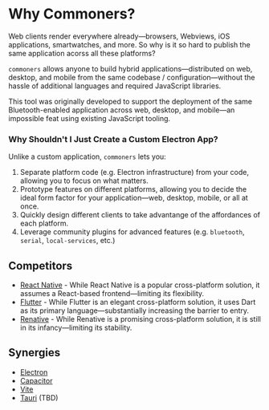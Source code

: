 # Why Commoners?
Web clients render everywhere already—browsers, Webviews, iOS applications, smartwatches, and more. So why is it so hard to publish the same application acorss all these platforms?

`commoners` allows anyone to build hybrid applications—distributed on web, desktop, and mobile from the same codebase / configuration—without the hassle of additional languages and required JavaScript libraries.

This tool was originally developed to support the deployment of the same Bluetooth-enabled application across web, desktop, and mobile—an impossible feat using existing JavaScript tooling.

### Why Shouldn't I Just Create a Custom Electron App?
Unlike a custom application, `commoners` lets you:
1. Separate platform code (e.g. Electron infrastructure) from your code, allowing you to focus on what matters.
2. Prototype features on different platforms, allowing you to decide the ideal form factor for your application—web, desktop, mobile, or all at once.
3. Quickly design different clients to take advantange of the affordances of each platform.
4. Leverage community plugins for advanced features (e.g. `bluetooth`, `serial`, `local-services`, etc.)

## Competitors
- [React Native](https://reactnative.dev) - While React Native is a popular cross-platform solution, it assumes a React-based frontend—limiting its flexibility.
- [Flutter](https://flutter.dev) - While Flutter is an elegant cross-platform solution, it uses Dart as its primary language—substantially increasing the barrier to entry.
- [Renative](https://renative.org) - While Renative is a promising cross-platform solution, it is still in its infancy—limiting its stability.

## Synergies
- [Electron](https://www.electronjs.org)
- [Capacitor](https://capacitorjs.com)
- [Vite](https://vitejs.dev)
- [Tauri](https://tauri.app) (TBD)

